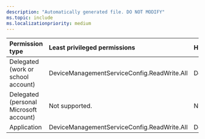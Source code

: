 ```yaml
---
description: "Automatically generated file. DO NOT MODIFY"
ms.topic: include
ms.localizationpriority: medium
---
```


|Permission type|Least privileged permissions|Higher privileged permissions|
|:---|:---|:---|
|Delegated (work or school account)|DeviceManagementServiceConfig.ReadWrite.All|DeviceManagementConfiguration.ReadWrite.All|
|Delegated (personal Microsoft account)|Not supported.|Not supported.|
|Application|DeviceManagementServiceConfig.ReadWrite.All|DeviceManagementConfiguration.ReadWrite.All|

